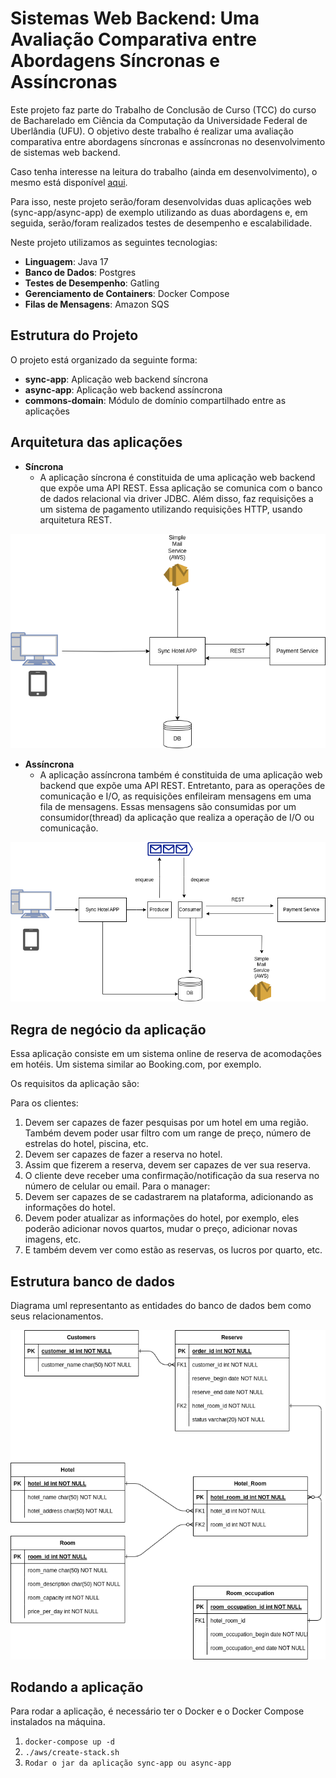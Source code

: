 # Sistemas Web Backend: Uma Avaliação Comparativa entre Abordagens Síncronas e Assíncronas

Este projeto faz parte do Trabalho de Conclusão de Curso (TCC) do curso de Bacharelado em Ciência da Computação da Universidade Federal de Uberlândia (UFU). O objetivo deste trabalho é realizar uma avaliação comparativa entre abordagens síncronas e assíncronas no desenvolvimento de sistemas web backend. 

Caso tenha interesse na leitura do trabalho (ainda em desenvolvimento), o mesmo está disponível [aqui](./paper/TCC_v1.pdf).

Para isso, neste projeto serão/foram desenvolvidas duas aplicações web (sync-app/async-app) de exemplo utilizando as duas abordagens e, em seguida, serão/foram realizados testes de desempenho e escalabilidade.

Neste projeto utilizamos as seguintes tecnologias:

- **Linguagem**: Java 17
- **Banco de Dados**: Postgres
- **Testes de Desempenho**: Gatling
- **Gerenciamento de Containers**: Docker Compose
- **Filas de Mensagens**: Amazon SQS

## Estrutura do Projeto

O projeto está organizado da seguinte forma:

- **sync-app**: Aplicação web backend síncrona
- **async-app**: Aplicação web backend assíncrona
- **commons-domain**: Módulo de domínio compartilhado entre as aplicações

## Arquitetura das aplicações

- **Síncrona**
    - A aplicação síncrona é constituida de uma aplicação web backend que expõe uma API REST. Essa aplicação se comunica com o banco de dados relacional via driver JDBC. Além disso, faz requisições a um sistema de pagamento utilizando requisições HTTP, usando arquitetura REST.

![Arquitetura síncrona](./images/architecture-sync.png)

- **Assíncrona**
    - A aplicação assíncrona também é constituida de uma aplicação web backend que expõe uma API REST. Entretanto, para as operações de comunicação e I/O, as requisições enfileiram mensagens em uma fila de mensagens. Essas mensagens são consumidas por um consumidor(thread) da aplicação que realiza a operação de I/O ou comunicação.
  
![Arquitetura síncrona](./images/architecture-async.png)

## Regra de negócio da aplicação

Essa aplicação consiste em um sistema online de reserva de acomodações em hotéis. Um sistema similar ao Booking.com, por exemplo.

Os requisitos da aplicação são: 

Para os clientes:
  1. Devem ser capazes de fazer pesquisas por um hotel em uma região. Também
   devem poder usar filtro com um range de preço, número de estrelas do hotel,
   piscina, etc.
  2. Devem ser capazes de fazer a reserva no hotel.
  3. Assim que fizerem a reserva, devem ser capazes de ver sua reserva.
  4. O cliente deve receber uma confirmação/notificação da sua reserva no
   número de celular ou email.
Para o manager:
  1. Devem ser capazes de se cadastrarem na plataforma, adicionando as
  informações do hotel.
  2. Devem poder atualizar as informações do hotel, por exemplo, eles poderão
  adicionar novos quartos, mudar o preço, adicionar novas imagens, etc.
  3. E também devem ver como estão as reservas, os lucros por quarto, etc.

## Estrutura banco de dados

Diagrama uml representanto as entidades do banco de dados bem como seus relacionamentos.

![Diagrama do banco de dados](./images/database-uml.drawio.png)

## Rodando a aplicação

Para rodar a aplicação, é necessário ter o Docker e o Docker Compose instalados na máquina.

1. `docker-compose up -d`
2. `./aws/create-stack.sh`
3. `Rodar o jar da aplicação sync-app ou async-app`

